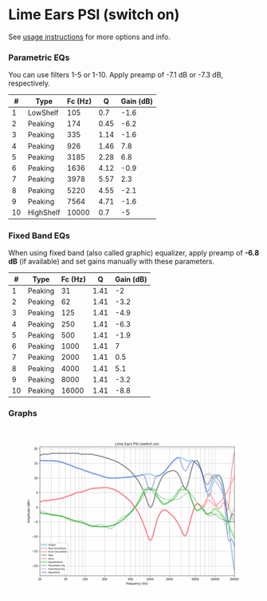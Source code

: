# Lime Ears PSI (switch on)
See [usage instructions](https://github.com/jaakkopasanen/AutoEq#usage) for more options and info.

### Parametric EQs
You can use filters 1-5 or 1-10. Apply preamp of -7.1 dB or -7.3 dB, respectively.

|   # | Type      |   Fc (Hz) |    Q |   Gain (dB) |
|-----|-----------|-----------|------|-------------|
|   1 | LowShelf  |       105 | 0.7  |        -1.6 |
|   2 | Peaking   |       174 | 0.45 |        -6.2 |
|   3 | Peaking   |       335 | 1.14 |        -1.6 |
|   4 | Peaking   |       926 | 1.46 |         7.8 |
|   5 | Peaking   |      3185 | 2.28 |         6.8 |
|   6 | Peaking   |      1636 | 4.12 |        -0.9 |
|   7 | Peaking   |      3978 | 5.57 |         2.3 |
|   8 | Peaking   |      5220 | 4.55 |        -2.1 |
|   9 | Peaking   |      7564 | 4.71 |        -1.6 |
|  10 | HighShelf |     10000 | 0.7  |        -5   |

### Fixed Band EQs
When using fixed band (also called graphic) equalizer, apply preamp of **-6.8 dB** (if available) and set gains manually with these parameters.

|   # | Type    |   Fc (Hz) |    Q |   Gain (dB) |
|-----|---------|-----------|------|-------------|
|   1 | Peaking |        31 | 1.41 |        -2   |
|   2 | Peaking |        62 | 1.41 |        -3.2 |
|   3 | Peaking |       125 | 1.41 |        -4.9 |
|   4 | Peaking |       250 | 1.41 |        -6.3 |
|   5 | Peaking |       500 | 1.41 |        -1.9 |
|   6 | Peaking |      1000 | 1.41 |         7   |
|   7 | Peaking |      2000 | 1.41 |         0.5 |
|   8 | Peaking |      4000 | 1.41 |         5.1 |
|   9 | Peaking |      8000 | 1.41 |        -3.2 |
|  10 | Peaking |     16000 | 1.41 |        -8.8 |

### Graphs
![](./Lime%20Ears%20PSI%20(switch%20on).png)
